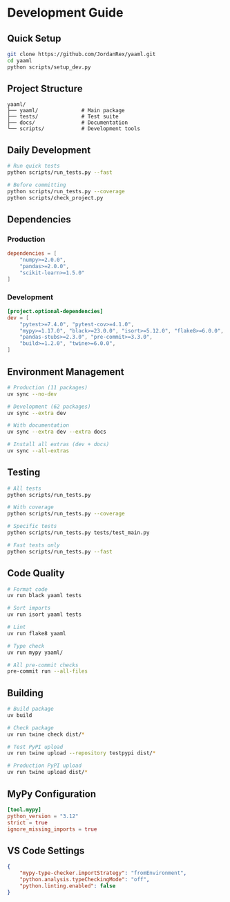 # Development Guide

## Quick Setup

```bash
git clone https://github.com/JordanRex/yaaml.git
cd yaaml
python scripts/setup_dev.py
```

## Project Structure

```ascii
yaaml/
├── yaaml/              # Main package
├── tests/              # Test suite
├── docs/               # Documentation
└── scripts/            # Development tools
```

## Daily Development

```bash
# Run quick tests
python scripts/run_tests.py --fast

# Before committing
python scripts/run_tests.py --coverage
python scripts/check_project.py
```

## Dependencies

### Production

```toml
dependencies = [
    "numpy>=2.0.0",
    "pandas>=2.0.0",
    "scikit-learn>=1.5.0"
]
```

### Development

```toml
[project.optional-dependencies]
dev = [
    "pytest>=7.4.0", "pytest-cov>=4.1.0",
    "mypy>=1.17.0", "black>=23.0.0", "isort>=5.12.0", "flake8>=6.0.0",
    "pandas-stubs>=2.3.0", "pre-commit>=3.3.0",
    "build>=1.2.0", "twine>=6.0.0",
]
```

## Environment Management

```bash
# Production (11 packages)
uv sync --no-dev

# Development (62 packages)
uv sync --extra dev

# With documentation
uv sync --extra dev --extra docs

# Install all extras (dev + docs)
uv sync --all-extras
```

## Testing

```bash
# All tests
python scripts/run_tests.py

# With coverage
python scripts/run_tests.py --coverage

# Specific tests
python scripts/run_tests.py tests/test_main.py

# Fast tests only
python scripts/run_tests.py --fast
```

## Code Quality

```bash
# Format code
uv run black yaaml tests

# Sort imports
uv run isort yaaml tests

# Lint
uv run flake8 yaaml

# Type check
uv run mypy yaaml/

# All pre-commit checks
pre-commit run --all-files
```

## Building

```bash
# Build package
uv build

# Check package
uv run twine check dist/*

# Test PyPI upload
uv run twine upload --repository testpypi dist/*

# Production PyPI upload
uv run twine upload dist/*
```

## MyPy Configuration

```toml
[tool.mypy]
python_version = "3.12"
strict = true
ignore_missing_imports = true
```

## VS Code Settings

```json
{
    "mypy-type-checker.importStrategy": "fromEnvironment",
    "python.analysis.typeCheckingMode": "off",
    "python.linting.enabled": false
}
```
